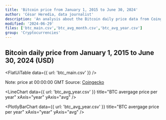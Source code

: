 ```yaml
---
title: 'Bitcoin price from January 1, 2015 to June 30, 2024'
author: 'César Heredia, data journalist'
description: 'An analysis about the Bitcoin daily price data from Coingecko'
modified: '2024-06-29'
files: ['btc_main.csv','btc_avg_month.csv','btc_avg_year.csv']
group: 'Cryptocurrencies'
---
```


## Bitcoin daily price from January 1, 2015 to June 30, 2024 (USD)

<FlatUiTable
  data={{
    url: 'btc_main.csv'
  }}
/>
    
Note: price at 00:00:00 GMT
Source: [Coingecko](https://www.coingecko.com/es/monedas/bitcoin/historical_data)

<LineChart
  data={{
    url: 'btc_avg_year.csv'
  }}
  title="BTC avergage price per year"
  xAxis="year"
  yAxis="avg"
/>

<PlotlyBarChart
  data={{
    url: 'btc_avg_year.csv'
  }}
  title="BTC avergage price per year"
  xAxis="year"
  yAxis="avg"
/>
